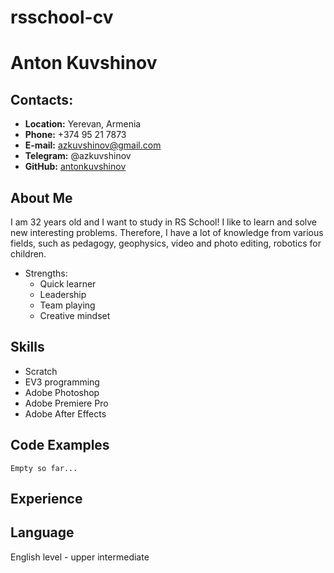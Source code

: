 # rsschool-cv
# Anton Kuvshinov
## Contacts:
* **Location:** Yerevan, Armenia
* **Phone:** +374 95 21 7873
* **E-mail:** azkuvshinov@gmail.com
* **Telegram:** @azkuvshinov
* **GitHub:** [antonkuvshinov](https://github.com/antonkuvshinov)

## About Me
I am 32 years old and I want to study in RS School! I like to learn and solve new interesting problems. Therefore, I have a lot of knowledge from various fields, such as pedagogy, geophysics, video and photo editing, robotics for children.
* Strengths:
    * Quick learner
    * Leadership
    * Team playing
    * Creative mindset

## Skills
* Scratch
* EV3 programming
* Adobe Photoshop
* Adobe Premiere Pro
* Adobe After Effects

## Code Examples
`Empty so far...`

## Experience

## Language
English level - upper intermediate 
